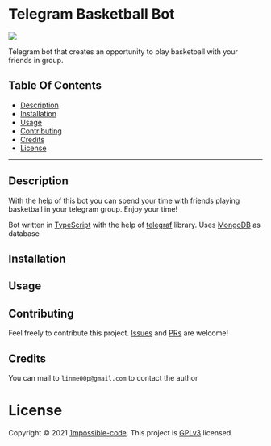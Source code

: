 # Telegram Basketball Bot

![](https://img.shields.io/github/license/1mpossible-code/js-telegram-basketball-bot?color=green)

Telegram bot that creates an opportunity to play basketball with your friends in group.

## Table Of Contents

* [Description](#description)
* [Installation](#installation)
* [Usage](#usage)
* [Contributing](#contributing)
* [Credits](#credits)
* [License](#license)

----

## Description

With the help of this bot you can spend your time with friends 
playing basketball in your telegram group. Enjoy your time!

Bot written in [TypeScript](https://www.typescriptlang.org/) with the help of [telegraf](https://telegraf.js.org/)
library. Uses [MongoDB](https://www.mongodb.com/) as database

## Installation

## Usage

## Contributing

Feel freely to contribute this project. [Issues](https://github.com/1mpossible-code/js-telegram-basketball-bot/issues)
and [PRs](https://github.com/1mpossible-code/js-telegram-basketball-bot/pulls) are welcome!

## Credits

You can mail to `linme00p@gmail.com` to contact the author

# License

Copyright © 2021 [1mpossible-code](https://github.com/1mpossible-code). This project
is [GPLv3](https://www.https://www.gnu.org/licenses/gpl-3.0.htmlgnu.org/licenses/gpl-3.0) licensed.
